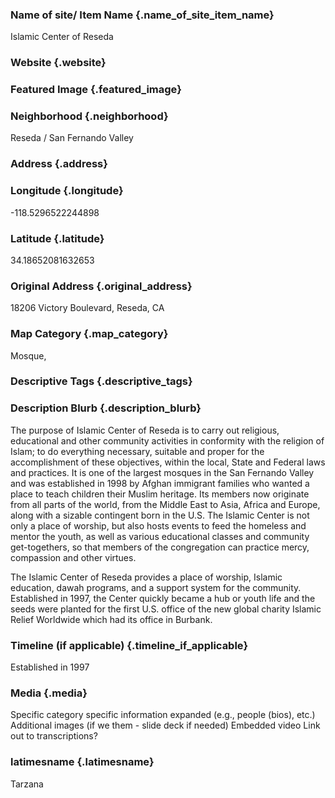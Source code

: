 ### Name of site/ Item Name {.name_of_site_item_name}
Islamic Center of Reseda

### Website {.website}


### Featured Image {.featured_image}


### Neighborhood {.neighborhood}
Reseda / San Fernando Valley

### Address {.address}
### Longitude {.longitude}
-118.5296522244898
### Latitude {.latitude}
34.18652081632653
### Original Address {.original_address}
18206 Victory Boulevard, Reseda, CA

### Map Category  {.map_category}
Mosque, 

### Descriptive Tags {.descriptive_tags}


### Description Blurb {.description_blurb}
The purpose of Islamic Center of Reseda is to carry out religious, educational and other community activities in conformity with the religion of Islam; to do everything necessary, suitable and proper for the accomplishment of these objectives, within the local, State and Federal laws and practices. It is one of the largest mosques in the San Fernando Valley and was established in 1998 by Afghan immigrant families who wanted a place to teach children their Muslim heritage. Its members now originate from all parts of the world, from the Middle East to Asia, Africa and Europe, along with a sizable contingent born in the U.S. The Islamic Center is not only a place of worship, but also hosts events to feed the homeless and mentor the youth, as well as various educational classes and community get-togethers, so that members of the congregation can practice mercy, compassion and other virtues.

The Islamic Center of Reseda provides a place of worship, Islamic education, dawah programs, and a support system for the community. Established in 1997, the Center quickly became a hub or youth life and the seeds were planted for the first U.S. office of the new global charity Islamic Relief Worldwide which had its office in Burbank.

### Timeline (if applicable) {.timeline_if_applicable}
Established in 1997

### Media  {.media}

Specific category specific information expanded (e.g., people (bios), etc.)
Additional images (if we them - slide deck if needed)
Embedded video
Link out to transcriptions?



### latimesname {.latimesname}
Tarzana